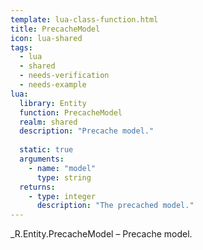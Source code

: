 ```yaml
---
template: lua-class-function.html
title: PrecacheModel
icon: lua-shared
tags:
  - lua
  - shared
  - needs-verification
  - needs-example
lua:
  library: Entity
  function: PrecacheModel
  realm: shared
  description: "Precache model."
  
  static: true
  arguments:
    - name: "model"
      type: string
  returns:
    - type: integer
      description: "The precached model."
---
```


<div class="lua__search__keywords">
_R.Entity.PrecacheModel &#x2013; Precache model.
</div>
